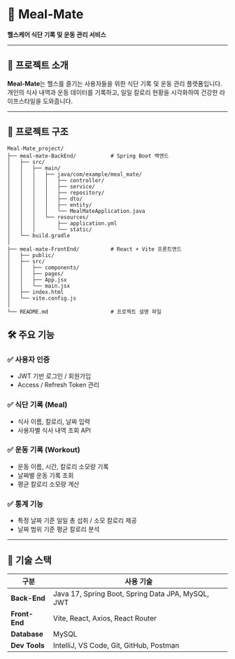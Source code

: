 # 🥗 Meal-Mate

**헬스케어 식단 기록 및 운동 관리 서비스**

---

## 📌 프로젝트 소개

**Meal-Mate**는 헬스를 즐기는 사용자들을 위한 식단 기록 및 운동 관리 플랫폼입니다.  
개인의 식사 내역과 운동 데이터를 기록하고, 일일 칼로리 현황을 시각화하여 건강한 라이프스타일을 도와줍니다.

---

## 📂 프로젝트 구조

```
Meal-Mate_project/
├── meal-mate-BackEnd/           # Spring Boot 백엔드
│   ├── src/
│   │   ├── main/
│   │   │   ├── java/com/example/meal_mate/
│   │   │   │   ├── controller/
│   │   │   │   ├── service/
│   │   │   │   ├── repository/
│   │   │   │   ├── dto/
│   │   │   │   ├── entity/
│   │   │   │   └── MealMateApplication.java
│   │   │   └── resources/
│   │   │       ├── application.yml
│   │   │       └── static/
│   └── build.gradle
│
├── meal-mate-FrontEnd/          # React + Vite 프론트엔드
│   ├── public/
│   ├── src/
│   │   ├── components/
│   │   ├── pages/
│   │   ├── App.jsx
│   │   └── main.jsx
│   ├── index.html
│   └── vite.config.js
│
└── README.md                    # 프로젝트 설명 파일
```

## 🛠 주요 기능

### ✅ 사용자 인증
- JWT 기반 로그인 / 회원가입
- Access / Refresh Token 관리

### ✅ 식단 기록 (Meal)
- 식사 이름, 칼로리, 날짜 입력
- 사용자별 식사 내역 조회 API

### ✅ 운동 기록 (Workout)
- 운동 이름, 시간, 칼로리 소모량 기록
- 날짜별 운동 기록 조회
- 평균 칼로리 소모량 계산

### ✅ 통계 기능
- 특정 날짜 기준 일일 총 섭취 / 소모 칼로리 제공
- 날짜 범위 기준 평균 칼로리 분석

---

## 🔐 기술 스택

| 구분         | 사용 기술                                       |
|--------------|------------------------------------------------|
| **Back-End** | Java 17, Spring Boot, Spring Data JPA, MySQL, JWT |
| **Front-End**| Vite, React, Axios, React Router               |
| **Database** | MySQL                                          |
| **Dev Tools**| IntelliJ, VS Code, Git, GitHub, Postman        |

